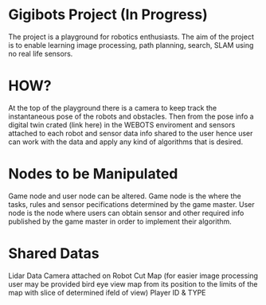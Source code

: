 # Gigibots Project (In Progress)
The project is a playground for robotics enthusiasts. The aim of the project is to enable learning image processing, path planning, search, SLAM using no real life sensors.

# HOW?
At the top of the playground there is a camera to keep track the instantaneous pose of the robots and obstacles. Then from the pose info a digital twin crated (link here) in the WEBOTS enviroment and sensors attached to each robot and sensor data info shared to the user hence user can work with the data and apply any kind of algorithms that is desired.

# Nodes to be Manipulated
Game node and user node can be altered. Game node is the where the tasks, rules and sensor pecifications determined by the game master. User node is the node where users can obtain sensor and other required info published by the game master in order to implement their algorithm.

# Shared Datas
Lidar Data
Camera attached on Robot
Cut Map 
(for easier image processing user may be provided bird eye view map from its position to the limits of the map with slice of determined ifeld of view)
Player ID & TYPE
